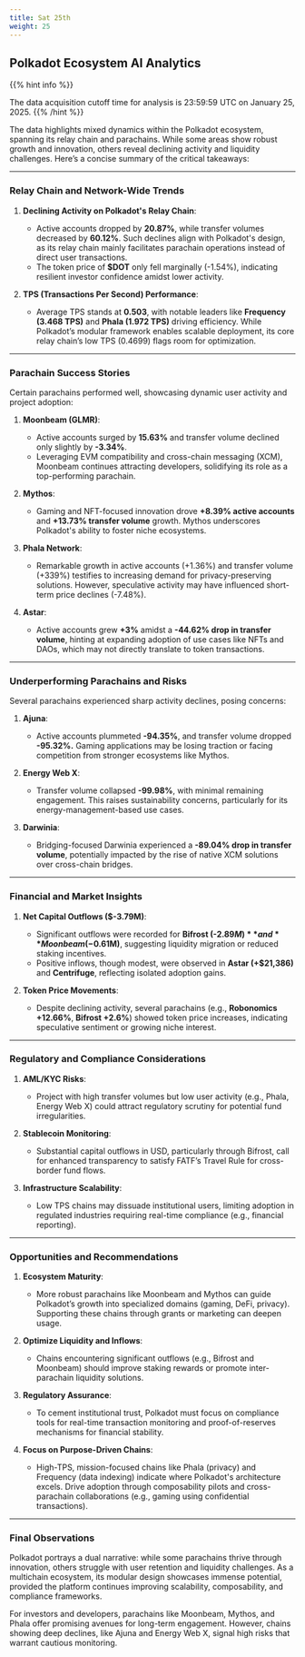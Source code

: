 ```yaml
---
title: Sat 25th
weight: 25
---
```


## **Polkadot Ecosystem AI Analytics**
{{% hint info %}}

The data acquisition cutoff time for analysis is 23:59:59 UTC on January 25, 2025.
{{% /hint %}}

The data highlights mixed dynamics within the Polkadot ecosystem, spanning its relay chain and parachains. While some areas show robust growth and innovation, others reveal declining activity and liquidity challenges. Here’s a concise summary of the critical takeaways:

---

### Relay Chain and Network-Wide Trends
1. **Declining Activity on Polkadot's Relay Chain**:
   - Active accounts dropped by **20.87%**, while transfer volumes decreased by **60.12%**. Such declines align with Polkadot's design, as its relay chain mainly facilitates parachain operations instead of direct user transactions.
   - The token price of **$DOT** only fell marginally (-1.54%), indicating resilient investor confidence amidst lower activity.

2. **TPS (Transactions Per Second) Performance**:
   - Average TPS stands at **0.503**, with notable leaders like **Frequency (3.468 TPS)** and **Phala (1.972 TPS)** driving efficiency. While Polkadot’s modular framework enables scalable deployment, its core relay chain’s low TPS (0.4699) flags room for optimization.

---

### Parachain Success Stories
Certain parachains performed well, showcasing dynamic user activity and project adoption:

1. **Moonbeam (GLMR)**:
   - Active accounts surged by **15.63%** and transfer volume declined only slightly by **-3.34%**.
   - Leveraging EVM compatibility and cross-chain messaging (XCM), Moonbeam continues attracting developers, solidifying its role as a top-performing parachain.

2. **Mythos**:
   - Gaming and NFT-focused innovation drove **+8.39% active accounts** and **+13.73% transfer volume** growth. Mythos underscores Polkadot's ability to foster niche ecosystems.

3. **Phala Network**:
   - Remarkable growth in active accounts (+1.36%) and transfer volume (+339%) testifies to increasing demand for privacy-preserving solutions. However, speculative activity may have influenced short-term price declines (-7.48%).

4. **Astar**:
   - Active accounts grew **+3%** amidst a **-44.62% drop in transfer volume**, hinting at expanding adoption of use cases like NFTs and DAOs, which may not directly translate to token transactions.

---

### Underperforming Parachains and Risks
Several parachains experienced sharp activity declines, posing concerns:

1. **Ajuna**:
   - Active accounts plummeted **-94.35%**, and transfer volume dropped **-95.32%.** Gaming applications may be losing traction or facing competition from stronger ecosystems like Mythos.

2. **Energy Web X**:
   - Transfer volume collapsed **-99.98%**, with minimal remaining engagement. This raises sustainability concerns, particularly for its energy-management-based use cases.

3. **Darwinia**:
   - Bridging-focused Darwinia experienced a **-89.04% drop in transfer volume**, potentially impacted by the rise of native XCM solutions over cross-chain bridges.

---

### Financial and Market Insights
1. **Net Capital Outflows ($-3.79M)**:
   - Significant outflows were recorded for **Bifrost (-$2.89M)** and **Moonbeam (-$0.61M)**, suggesting liquidity migration or reduced staking incentives.
   - Positive inflows, though modest, were observed in **Astar (+$21,386)** and **Centrifuge**, reflecting isolated adoption gains.

2. **Token Price Movements**:
   - Despite declining activity, several parachains (e.g., **Robonomics +12.66%**, **Bifrost +2.6%**) showed token price increases, indicating speculative sentiment or growing niche interest.

---

### Regulatory and Compliance Considerations
1. **AML/KYC Risks**:
   - Project with high transfer volumes but low user activity (e.g., Phala, Energy Web X) could attract regulatory scrutiny for potential fund irregularities.

2. **Stablecoin Monitoring**:
   - Substantial capital outflows in USD, particularly through Bifrost, call for enhanced transparency to satisfy FATF’s Travel Rule for cross-border fund flows.

3. **Infrastructure Scalability**:
   - Low TPS chains may dissuade institutional users, limiting adoption in regulated industries requiring real-time compliance (e.g., financial reporting).

---

### Opportunities and Recommendations
1. **Ecosystem Maturity**:
   - More robust parachains like Moonbeam and Mythos can guide Polkadot’s growth into specialized domains (gaming, DeFi, privacy). Supporting these chains through grants or marketing can deepen usage.

2. **Optimize Liquidity and Inflows**:
   - Chains encountering significant outflows (e.g., Bifrost and Moonbeam) should improve staking rewards or promote inter-parachain liquidity solutions.

3. **Regulatory Assurance**:
   - To cement institutional trust, Polkadot must focus on compliance tools for real-time transaction monitoring and proof-of-reserves mechanisms for financial stability.

4. **Focus on Purpose-Driven Chains**:
   - High-TPS, mission-focused chains like Phala (privacy) and Frequency (data indexing) indicate where Polkadot's architecture excels. Drive adoption through composability pilots and cross-parachain collaborations (e.g., gaming using confidential transactions).

---

### Final Observations
Polkadot portrays a dual narrative: while some parachains thrive through innovation, others struggle with user retention and liquidity challenges. As a multichain ecosystem, its modular design showcases immense potential, provided the platform continues improving scalability, composability, and compliance frameworks.

For investors and developers, parachains like Moonbeam, Mythos, and Phala offer promising avenues for long-term engagement. However, chains showing deep declines, like Ajuna and Energy Web X, signal high risks that warrant cautious monitoring.

